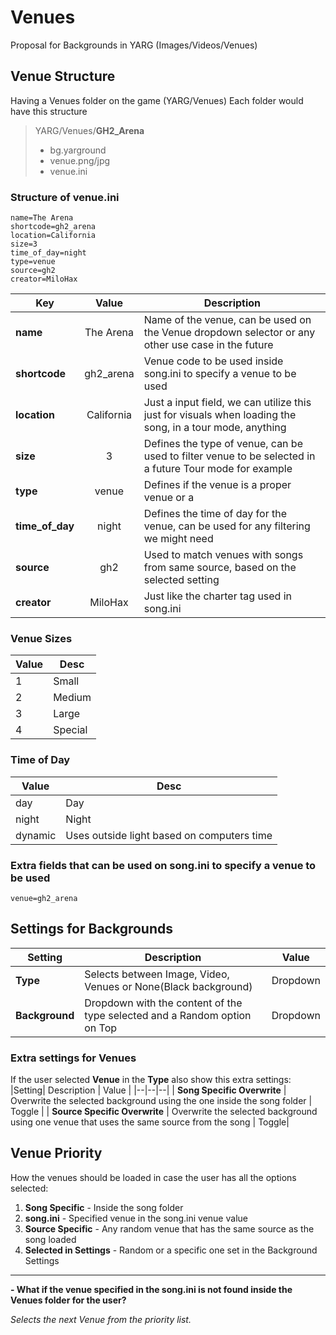 
# Venues

Proposal for Backgrounds in YARG (Images/Videos/Venues)

## Venue Structure
Having a Venues folder on the game (YARG/Venues)
Each folder would have this structure

> YARG/Venues/**GH2_Arena**
>  - bg.yarground
>  - venue.png/jpg
>  - venue.ini

### Structure of venue.ini

    name=The Arena
    shortcode=gh2_arena
    location=California
    size=3
    time_of_day=night
    type=venue
    source=gh2
    creator=MiloHax
    
|Key| Value | Description |
|--|:--:|--|
| **name** | The Arena | Name of the venue, can be used on the Venue dropdown selector or any other use case in the future |
| **shortcode**| gh2_arena| Venue code to be used inside song.ini to specify a venue to be used |
| **location** | California | Just a input field, we can utilize this just for visuals when loading the song, in a tour mode, anything |
| **size** | 3 | Defines the type of venue, can be used to filter venue to be selected in a future Tour mode for example |
| **type** | venue | Defines if the venue is a proper venue or a  |
| **time_of_day** | night | Defines the time of day for the venue, can be used for any filtering we might need |
| **source**| gh2| Used to match venues with songs from same source, based on the selected setting|
| **creator** | MiloHax| Just like the charter tag used in song.ini |

### Venue Sizes
| Value | Desc |
|--|--|
| 1 | Small |
| 2 | Medium |
| 3 | Large |
| 4 | Special |

### Time of Day
| Value | Desc |
|--|--|
| day | Day |
| night | Night |
| dynamic | Uses outside light based on computers time |

### Extra fields that can be used on song.ini to specify a venue to be used

    venue=gh2_arena

## Settings for Backgrounds

|Setting| Description | Value | 
|--|--|--|
| **Type** | Selects between Image, Video, Venues or None(Black background) | Dropdown |
| **Background** | Dropdown with the content of the type selected and a Random option on Top | Dropdown |

### Extra settings for Venues
If the user selected **Venue** in the **Type** also show this extra settings:
|Setting| Description | Value | 
|--|--|--|
| **Song Specific Overwrite** | Overwrite the selected background using the one inside the song folder | Toggle |
| **Source Specific Overwrite** | Overwrite the selected background using one venue that uses the same source from the song | Toggle|

## Venue Priority
How the venues should be loaded in case the user has all the options selected:

 1. **Song Specific** - Inside the song folder
 2. **song.ini** - Specified venue in the song.ini venue value
 3. **Source Specific** - Any random venue that has the same source as the song loaded
 4. **Selected in Settings** - Random or a specific one set in the Background Settings

---

**- What if the venue specified in the song.ini is not found inside the Venues folder for the user?**

*Selects the next Venue from the priority list.*
